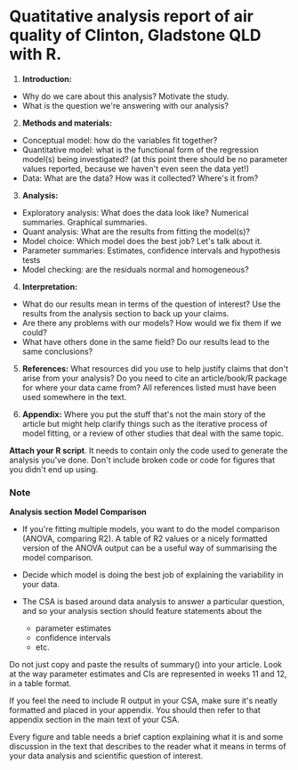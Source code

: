 # Quatitative analysis report of air quality of Clinton, Gladstone QLD with R.

1. **Introduction:**
  + Why do we care about this analysis? Motivate the study.
  + What is the question we're answering with our analysis?

2. **Methods and materials:**
 + Conceptual model: how do the variables fit together?
 + Quantitative model: what is the functional form of the regression model(s) being investigated? (at this point there should be no parameter values reported, because we haven't even seen the data yet!)
 + Data: What are the data? How was it collected? Where's it from?

3. **Analysis:**
 + Exploratory analysis: What does the data look like? Numerical summaries. Graphical summaries.
 + Quant analysis: What are the results from fitting the model(s)?
 + Model choice: Which model does the best job? Let's talk about it.
 + Parameter summaries: Estimates, confidence intervals and hypothesis tests
 + Model checking: are the residuals normal and homogeneous?

4. **Interpretation:**
 + What do our results mean in terms of the question of interest? Use the results from the analysis section to back up your claims.
 + Are there any problems with our models? How would we fix them if we could?
 + What have others done in the same field? Do our results lead to the same conclusions?

5. **References:** What resources did you use to help justify claims that don't arise from your analysis? Do you need to cite an article/book/R package for where your data came from? All references listed must have been used somewhere in the text.

6. **Appendix:** Where you put the stuff that's not the main story of the article but might help clarify things such as the iterative process of model fitting, or a review of other studies that deal with the same topic.


**Attach your R script**. It needs to contain only the code used to generate the analysis you've done. Don't include broken code or code for figures that you didn't end up using.

### Note
**Analysis section**
**Model Comparison**
 + If you're fitting multiple models, you want to do the model comparison (ANOVA, comparing R2). A table of R2 values or a nicely formatted version of the ANOVA output can be a useful way of summarising the model comparison.

 + Decide which model is doing the best job of explaining the variability in your data.

 + The CSA is based around data analysis to answer a particular question, and so your analysis section should feature statements about the 
    + parameter estimates
    + confidence intervals
    + etc.

Do not just copy and paste the results of summary() into your article. Look at the way parameter estimates and CIs are represented in weeks 11 and 12, in a table format. 

If you feel the need to include R output in your CSA, make sure it's neatly formatted and placed in your appendix. You should then refer to that appendix section in the main text of your CSA. 

Every figure and table needs a brief caption explaining what it is and some discussion in the text that describes to the reader what it means in terms of your data analysis and scientific question of interest.